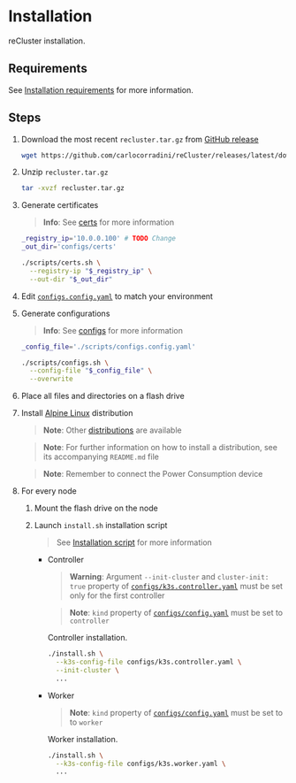 # Installation

reCluster installation.

## Requirements

See [Installation requirements](./installation_requirements.md) for more information.

## Steps

1. Download the most recent `recluster.tar.gz` from [GitHub release](https://github.com/carlocorradini/reCluster/releases/latest)

   ```sh
   wget https://github.com/carlocorradini/reCluster/releases/latest/download/recluster.tar.gz
   ```

1. Unzip `recluster.tar.gz`

   ```sh
   tar -xvzf recluster.tar.gz
   ```

1. Generate certificates

   > **Info**: See [certs](../scripts/README.md#📑-certssh) for more information

   ```sh
   _registry_ip='10.0.0.100' # TODO Change
   _out_dir='configs/certs'
   
   ./scripts/certs.sh \
     --registry-ip "$_registry_ip" \
     --out-dir "$_out_dir"
   ```

1. Edit [`configs.config.yaml`](../scripts/configs.config.yaml) to match your environment

1. Generate configurations

   > **Info**: See [configs](../scripts/README.md#📑-configssh) for more information

   ```sh
   _config_file='./scripts/configs.config.yaml'
   
   ./scripts/configs.sh \
     --config-file "$_config_file" \
     --overwrite
   ```

1. Place all files and directories on a flash drive

1. Install [Alpine Linux](../distributions/alpine/) distribution

   > **Note**: Other [distributions](../distributions/) are available

   > **Note**: For further information on how to install a distribution, see its accompanying `README.md` file

   > **Note**: Remember to connect the Power Consumption device

1. For every node

   1. Mount the flash drive on the node

   1. Launch `install.sh` installation script

      > See [Installation script](./installation_script.md) for more information

      - Controller

        > **Warning**: Argument `--init-cluster` and `cluster-init: true` property of [`configs/k3s.controller.yaml`](../configs/k3s.controller.yaml) must be set only for the first controller

        > **Note**: `kind` property of [`configs/config.yaml`](../configs/config.yaml) must be set to `controller`

        Controller installation.

        ```sh
        ./install.sh \
          --k3s-config-file configs/k3s.controller.yaml \
          --init-cluster \
          ...
        ```

      - Worker

        > **Note**: `kind` property of [`configs/config.yaml`](../configs/config.yaml) must be set to to `worker`

        Worker installation.

        ```sh
        ./install.sh \
          --k3s-config-file configs/k3s.worker.yaml \
          ...
        ```
